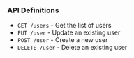 ### API Definitions
- `GET /users` - Get the list of users
- `PUT /user` - Update an existing user 
- `POST /user` - Create a new user
- `DELETE /user` - Delete an existing user